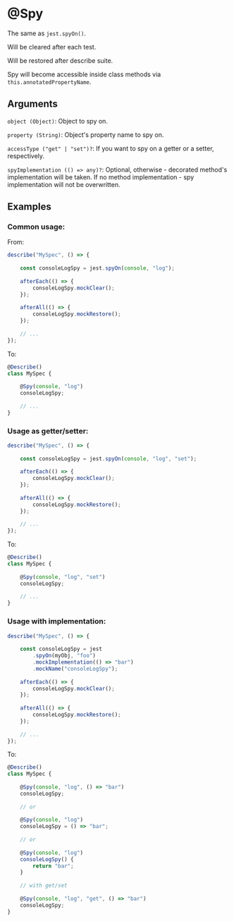 # @Spy

The same as `jest.spyOn()`.

Will be cleared after each test.

Will be restored after describe suite.

Spy will become accessible inside class methods via `this.annotatedPropertyName`.

## Arguments

`object (Object)`: Object to spy on.

`property (String)`: Object's property name to spy on.

`accessType ("get" | "set")?`: If you want to spy on a getter or a setter, respectively.

`spyImplementation (() => any)?`: Optional, otherwise - decorated method's implementation will be taken. If no method implementation - spy implementation will not be overwritten.

## Examples

### Common usage:

From:

```typescript
describe("MySpec", () => {
    
    const consoleLogSpy = jest.spyOn(console, "log");
    
    afterEach(() => {
        consoleLogSpy.mockClear();
    });
    
    afterAll(() => {
        consoleLogSpy.mockRestore();
    });
    
    // ...
});
```

To:

```typescript
@Describe()
class MySpec {
  
    @Spy(console, "log")
    consoleLogSpy;
    
    // ...
}
```

### Usage as getter/setter:

```typescript
describe("MySpec", () => {
    
    const consoleLogSpy = jest.spyOn(console, "log", "set");
    
    afterEach(() => {
        consoleLogSpy.mockClear();
    });
    
    afterAll(() => {
        consoleLogSpy.mockRestore();
    });
    
    // ...
});
```

To:

```typescript
@Describe()
class MySpec {
  
    @Spy(console, "log", "set")
    consoleLogSpy;
    
    // ...
}
```

### Usage with implementation:

```typescript
describe("MySpec", () => {
    
    const consoleLogSpy = jest
        .spyOn(myObj, "foo")
        .mockImplementation(() => "bar")
        .mockName("consoleLogSpy");
    
    afterEach(() => {
        consoleLogSpy.mockClear();
    });
    
    afterAll(() => {
        consoleLogSpy.mockRestore();
    });
    
    // ...
});
```

To:

```typescript
@Describe()
class MySpec {
  
    @Spy(console, "log", () => "bar")
    consoleLogSpy;
    
    // or
    
    @Spy(console, "log")
    consoleLogSpy = () => "bar";
    
    // or
        
    @Spy(console, "log")
    consoleLogSpy() {
        return "bar";
    }
    
    // with get/set
    
    @Spy(console, "log", "get", () => "bar")
    consoleLogSpy;
}
```
